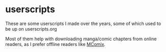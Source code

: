 userscripts
==================

These are some userscripts I made over the years,
some of which used to be up on userscripts.org  

Most of them help with downloading manga/comic chapters from online readers,
as I prefer offline readers like [MComix](http://sourceforge.net/projects/mcomix/).

<head>
	<style>
		.screenshots {
        margin:auto;
        text-align: center;

		}

        .screenshot img {
        	max-width: 80%;
        }
	</style>
</head>

Index
-----
 * [Batoto Download Links](#batoto-download-links)
 * [Foolslide Download Links](#foolslide-download-links)
 * [Mangastream Torrent Links](#mangastream-torrent-links)
 * [MyAnimeList Hover Info](#myanimelist-hover-info)
 * [Patreon Creator Activity Only](#patreon-creator-activity-only)
 * [Youtube Hide Watched](#youtube-hide-watched)




<h2 id="batoto-download-links">
	[Batoto Download links](batoto-direct-links/batoto_direct_links.user.js)
</h2>

Adds direct links to every image when reading a chapter on [Batoto](http://http://www.batoto.net),
so that they may be easily downloaded.


<div class="screenshots">
	<h5>Screenshots:</h5>
	<img src="http://i.imgur.com/VXo2aAB.png" width="90%" alt="Navigation Menu" />
    <img src="http://i.imgur.com/Lz1oCWh.png" width="45%" alt="Batoto Direct Links" />
    <img src="http://i.imgur.com/FpaIC0D.png" width="45%" alt="Batoto Clean" />

</div>


<h2 id="foolslide-download-links">
	[Foolslide Download Links](foolslide-download-links/foolslide-download-links.user.js)
</h2>

Adds Download Links to Foolslide reader links on a (front) page.

Is only set to work for [Akashi Scans](http://akashiscans.com/) by default,
but should work for any page you know contains links to a [FoOlslide](https://foolcode.github.io/FoOlSlide/) reader.

<div class="screenshots">
	<h5>Screenshots:</h5>
    <img src="http://i.imgur.com/0UpEihx.png" alt="Download links" />
    <br />
    <img src="http://i.imgur.com/f0GgH1D.png" width="75%" alt="Multiple Download Links" />
</div>



<h2 id="mangastream-torrent-links">
	[MangaStream Torrent Links](mangastream-torrent-links/mangastream_torrent_link.user.js)
</h2>

Provides direct image and external download links for the the 
[MangaStream](http://mangastream.com/) Reader.

<div class="screenshots">
	<h5>Screenshots:</h5>
    <img src="http://i.imgur.com/ieHxlwd.png" alt="Navigation Menu" />
    <img src="http://i.imgur.com/474MQmC.png" width="33%" alt="Direct Links" />
    <img src="http://i.imgur.com/mWIIKGy.png" width="33%" alt="Torrent Links" />
</div>

<h2 id="myanimelist-hover-info">
	[MyAnimeList Hover Info](myanimelist-hover-info/myanimelist-hover-info.user.js)
</h2>

Adds hovering info boxes to links on [MyAnimeList](http://myanimelist.net) 
similar to the ones on Top Anime/Manga pages, to normal links.  

**Note**: This is a very dirty hack; it doesn't work great, and it never will.

<div class="screenshots">
	<h5>Screenshots:</h5>
    <img src="http://i.imgur.com/7FWhhrR.png" alt="On shared lists" />
	<img src="http://i.imgur.com/GWoKkvR.png" alt="On profiles" />
</div>


<h2 id="patreon-creator-activity-only">
	[Patreon Creator Activity Only](patreon-creator-activity-only/Patreon_Creator_Activity_Only.user.js)
</h2>

Hides non-creator posts on [Patreon](https://www.patreon.com/)
from a projects Activity page.

<div class="screenshots">
	<h5>Screenshots:</h5>
    <img src="http://i.imgur.com/F21HAI5.png" width="45%" alt="Hide comments off" />
    <img src="http://i.imgur.com/J3KBBWo.png" width="45%" alt="Hide comments on"  />
</div>


<h2 id="youtube-hide-watched">
	[Youtube Hide Watched](youtube-hide-watched/youtube-hide-watched.user.js)
</h2>

A no-nonsense userscript that hides watched videos from your subscription inbox on [Youtube](https://www.youtube.com/feed/subscriptions).


<div class="screenshots">
	<h5>Screenshots:</h5>
    <img src="http://i.imgur.com/1i1P5bI.png" width="90%" alt="Navigation Menu" />
    <img src="http://i.imgur.com/4Y9AsDi.png" width="45%" alt="Hide Videos off" />
    <img src="http://i.imgur.com/4EuPN1x.png" width="45%" alt="Hide videos on"  />
</div>